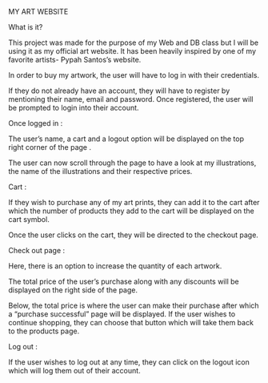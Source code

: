 MY ART WEBSITE

What is it?
 
This project was made for the purpose of my Web and DB class but I will be using it as my official art website. It has been heavily inspired by one of my favorite artists- Pypah Santos’s website. 

In order to buy my artwork, the user will have to log in with their credentials. 

If they do not already have an account, they will have to register by mentioning their name, email and password. Once registered, the user will be prompted to login into their account. 

Once logged in :

The user’s name, a cart and a logout option will be displayed on the top right corner of the page . 

The user can now scroll through the page to have a look at my illustrations, the name of the illustrations and their respective prices. 

Cart :

If they wish to purchase any of my art prints, they can add it to the cart after which the number of products they add to the cart will be displayed on the cart symbol. 

Once the user clicks on the cart, they will be directed to the checkout page. 

Check out page :

Here, there is an option to increase the quantity of each artwork. 

The total price of the user’s purchase along with any discounts will be displayed on the right side of the page. 

Below, the total price is where the user can make their purchase after which a “purchase successful” page will be displayed. If the user wishes to continue shopping, they can choose that button which will take them back to the products page.

Log out :

If the user wishes to log out at any time, they can click on the logout icon which will log them out of their account. 
